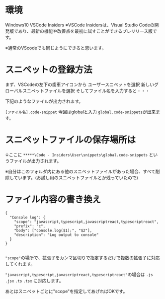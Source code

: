 <!--
title:   VScode 複数の拡張子を1つのスニペットファイルで使い回す方法 (.js .jsx .ts .tsxファイルを一つのスニペットファイルで)
tags:    JavaScript,TypeScript,VSCode,snippet
id:      e76ed410c85ceceed62d
private: false
-->

# 環境
Windows10
VSCode Insiders
※VSCode Insidersは、Visual Studio Codeの開発版であり、最新の機能や改善点を最初に試すことができるプレリリース版です。

※通常のVScodeでも同じようにできると思います。



# スニペットの登録方法
まず、VSCodeの左下の歯車アイコンから
ユーザースニペットを選択
新しいグローバルスニペットファイルを選択
そしてファイル名を入力すると・・・

下記のようなファイルが出力されます。

`[ファイル名].code-snippet`
今回はglobalと入力
`global.code-snippets`が出来ます。



# スニペットファイルの保存場所は
↓ここに
`*****\Code - Insiders\User\snippets\global.code-snippets`
というファイルが出力されます。

※自分はこのフォルダ内にある他のスニペットファイルがあった場合、すべて削除しています。(お試し用のスニペットファイルとか残っていたので)

# ファイル内容の書き換え

```global.code-snippets
{
  "Console log": {
    "scope": "javascript,typescript,javascriptreact,typescriptreact",
    "prefix": "c",
    "body": ["console.log($1);", "$2"],
    "description": "Log output to console"
  }
}


```

`"scope"`の場所で、拡張子をカンマ区切りで指定するだけで複数の拡張子に対応してくれます。

`"javascript,typescript,javascriptreact,typescriptreact"`の場合は
`.js`
`.jsx`
`.ts`
`.tsx`
に対応します。

あとはスニペットごとに"scope"を指定してあげればOKです。
